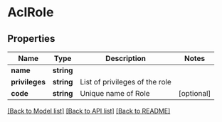 # AclRole

## Properties
Name | Type | Description | Notes
------------ | ------------- | ------------- | -------------
**name** | **string** |  | 
**privileges** | **string** | List of privileges of the role | 
**code** | **string** | Unique name of Role | [optional] 

[[Back to Model list]](../README.md#documentation-for-models) [[Back to API list]](../README.md#documentation-for-api-endpoints) [[Back to README]](../README.md)


